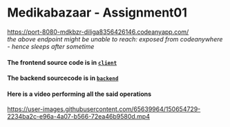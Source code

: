 # Medikabazaar - Assignment01
https://port-8080-mdkbzr-diliga8356426146.codeanyapp.com/
<br/>
<i>the above endpoint might be unable to reach: exposed from codeanywhere - hence sleeps after sometime</i>

#### The frontend source code is in [`client`](https://github.com/EricLiclair/assignment-medikabazaar/tree/main/assignment01/client)

#### The backend sourcecode is in [`backend`](https://github.com/EricLiclair/assignment-medikabazaar/tree/main/assignment01/backend)

#### Here is a video performing all the said operations
https://user-images.githubusercontent.com/65639964/150654729-2234ba2c-e96a-4a07-b566-72ea46b9580d.mp4



